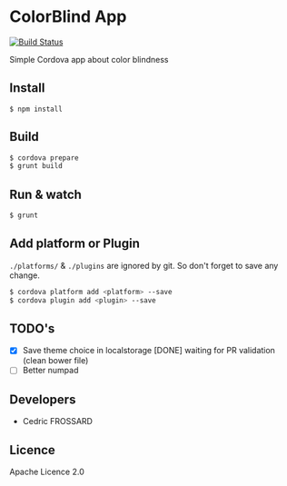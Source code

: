 ColorBlind App
===============

[![Build Status](https://travis-ci.org/healthonnet/ColorBlind-App.svg?branch=master)](https://travis-ci.org/healthonnet/ColorBlind-App)

Simple Cordova app about color blindness

Install
-------

```
$ npm install
```

Build
-----

```bash
$ cordova prepare
$ grunt build
```

Run & watch
-----------

```bash
$ grunt
```

Add platform or Plugin
----------------------

`./platforms/` & `./plugins` are ignored by git. So don't forget to save any change.

```bash
$ cordova platform add <platform> --save
$ cordova plugin add <plugin> --save
```

TODO's
------

 - [X] Save theme choice in localstorage [DONE] waiting for PR validation (clean bower file)
 - [ ] Better numpad

Developers
-----------

 - Cedric FROSSARD

Licence
-------
Apache Licence 2.0
